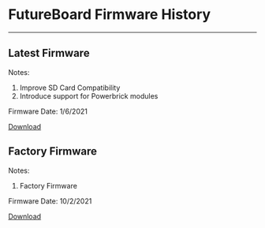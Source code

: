 # FutureBoard Firmware History

----------------

## Latest Firmware

Notes:

1. Improve SD Card Compatibility
2. Introduce support for Powerbrick modules

Firmware Date: 1/6/2021

[Download](http://bit.ly/FutureBoardFW0601)

## Factory Firmware

Notes:

1. Factory Firmware

Firmware Date: 10/2/2021

[Download](http://bit.ly/FutureBoardFW0210)

